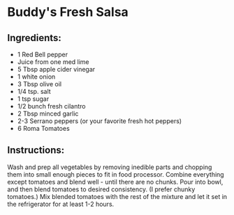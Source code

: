# Buddy's Fresh Salsa

## Ingredients:

* 1 Red Bell pepper
* Juice from one med lime
* 5 Tbsp apple cider vinegar
* 1 white onion
* 3 Tbsp olive oil
* 1/4 tsp. salt
* 1 tsp sugar
* 1/2 bunch fresh cilantro
* 2 Tbsp minced garlic
* 2-3 Serrano peppers (or your favorite fresh hot peppers)
* 6 Roma Tomatoes

## Instructions:
Wash and prep all vegetables by removing inedible parts and chopping them
into small enough pieces to fit in food processor.  Combine everything
except tomatoes and blend well - until there are no chunks.  Pour into
bowl, and then blend tomatoes to desired consistency. (I prefer chunky 
tomatoes.)  Mix blended tomatoes with the rest of the mixture and let it 
set in the refrigerator for at least 1-2 hours.
